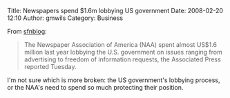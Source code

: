 Title: Newspapers spend $1.6m lobbying US government
Date: 2008-02-20 12:10
Author: gmwils
Category: Business

From [sfnblog][]:

> The Newspaper Association of America (NAA) spent almost US$1.6 million
> last year lobbying the U.S. government on issues ranging from
> advertising to freedom of information requests, the Associated Press
> reported Tuesday.

I'm not sure which is more broken: the US government's lobbying process,
or the NAA's need to spend so much protecting their position.

  [sfnblog]: http://www.sfnblog.com/index.php/2008/02/19/1286-naa-spent-us16-million-lobbying-government
